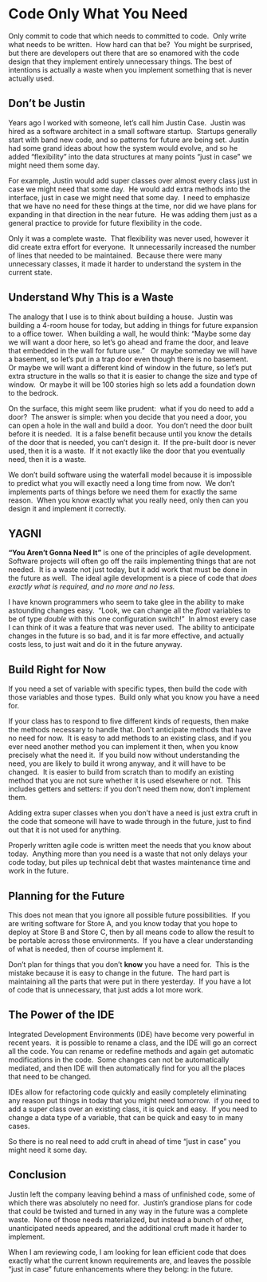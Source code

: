 #  Code Only What You Need

Only commit to code that which needs to committed to code.  Only write what needs to be written.  How hard can that be?  You might be surprised, but there are developers out there that are so enamored with the code design that they implement entirely unnecessary things. The best of intentions is actually a waste when you implement something that is never actually used.

## Don’t be Justin

Years ago I worked with someone, let’s call him Justin Case.  Justin was hired as a software architect in a small software startup.  Startups generally start with band new code, and so patterns for future are being set. Justin had some grand ideas about how the system would evolve, and so he added “flexibility” into the data structures at many points “just in case” we might need them some day.

For example, Justin would add super classes over almost every class just in case we might need that some day.  He would add extra methods into the interface, just in case we might need that some day.  I need to emphasize that we have no need for these things at the time, nor did we have plans for expanding in that direction in the near future.  He was adding them just as a general practice to provide for future flexibility in the code.

Only it was a complete waste.  That flexibility was never used, however it did create extra effort for everyone.  It unnecessarily increased the number of lines that needed to be maintained.  Because there were many unnecessary classes, it made it harder to understand the system in the current state.

## Understand Why This is a Waste

The analogy that I use is to think about building a house.  Justin was building a 4-room house for today, but adding in things for future expansion to a office tower.  When building a wall, he would think: “Maybe some day we will want a door here, so let’s go ahead and frame the door, and leave that embedded in the wall for future use.”   Or maybe someday we will have a basement, so let’s put in a trap door even though there is no basement.   Or maybe we will want a different kind of window in the future, so let’s put extra structure in the walls so that it is easier to change the size and type of window.  Or maybe it will be 100 stories high so lets add a foundation down to the bedrock.

On the surface, this might seem like prudent:  what if you do need to add a door?  The answer is simple: when you decide that you need a door, you can open a hole in the wall and build a door.  You don’t need the door built before it is needed.  It is a false benefit because until you know the details of the door that is needed, you can’t design it.  If the pre-built door is never used, then it is a waste.  If it not exactly like the door that you eventually need, then it is a waste.

We don’t build software using the waterfall model because it is impossible to predict what you will exactly need a long time from now.  We don’t implements parts of things before we need them for exactly the same reason.  When you know exactly what you really need, only then can you design it and implement it correctly.

## YAGNI

**“You Aren’t Gonna Need It”** is one of the principles of agile development. Software projects will often go off the rails implementing things that are not needed.  It is a waste not just today, but it add work that must be done in the future as well.  The ideal agile development is a piece of code that _does exactly what is required, and no more and no less._

I have known programmers who seem to take glee in the ability to make astounding changes easy.  “Look, we can change all the _float_ variables to be of type _double_ with this one configuration switch!”  In almost every case I can think of it was a feature that was never used.  The ability to anticipate changes in the future is so bad, and it is far more effective, and actually costs less, to just wait and do it in the future anyway.

## Build Right for Now

If you need a set of variable with specific types, then build the code with those variables and those types.  Build only what you know you have a need for.

If your class has to respond to five different kinds of requests, then make the methods necessary to handle that. Don’t anticipate methods that have no need for now.  It is easy to add methods to an existing class, and if you ever need another method you can implement it then, when you know precisely what the need it.  If you build now without understanding the need, you are likely to build it wrong anyway, and it will have to be changed.  It is easier to build from scratch than to modify an existing method that you are not sure whether it is used elsewhere or not.  This includes getters and setters: if you don’t need them now, don’t implement them.

Adding extra super classes when you don’t have a need is just extra cruft in the code that someone will have to wade through in the future, just to find out that it is not used for anything.

Properly written agile code is written meet the needs that you know about today.  Anything more than you need is a waste that not only delays your code today, but piles up technical debt that wastes maintenance time and work in the future.

## Planning for the Future

This does not mean that you ignore all possible future possibilities.  If you are writing software for Store A, and you know today that you hope to deploy at Store B and Store C, then by all means code to allow the result to be portable across those environments.  If you have a clear understanding of what is needed, then of course implement it.

Don’t plan for things that you don’t **know** you have a need for.  This is the mistake because it is easy to change in the future.  The hard part is maintaining all the parts that were put in there yesterday.  If you have a lot of code that is unnecessary, that just adds a lot more work.

## The Power of the IDE

Integrated Development Environments (IDE) have become very powerful in recent years.  it is possible to rename a class, and the IDE will go an correct all the code. You can rename or redefine methods and again get automatic modifications in the code.  Some changes can not be automatically mediated, and then IDE will then automatically find for you all the places that need to be changed.

IDEs allow for refactoring code quickly and easily completely eliminating any reason put things in today that you might need tomorrow.  if you need to add a super class over an existing class, it is quick and easy.  If you need to change a data type of a variable, that can be quick and easy to in many cases.

So there is no real need to add cruft in ahead of time “just in case” you might need it some day.

## Conclusion

Justin left the company leaving behind a mass of unfinished code, some of which there was absolutely no need for.  Justin’s grandiose plans for code that could be twisted and turned in any way in the future was a complete waste.  None of those needs materialized, but instead a bunch of other, unanticipated needs appeared, and the additional cruft made it harder to implement.

When I am reviewing code, I am looking for lean efficient code that does exactly what the current known requirements are, and leaves the possible “just in case” future enhancements where they belong: in the future.
